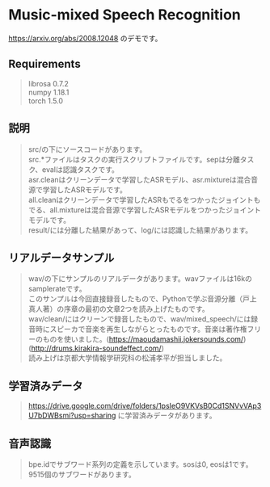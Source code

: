# Music-mixed Speech Recognition   
https://arxiv.org/abs/2008.12048 のデモです。
## Requirements   

> librosa 0.7.2   
  numpy 1.18.1   
  torch 1.5.0   


## 説明
> src/の下にソースコードがあります。   
  src.*ファイルはタスクの実行スクリプトファイルです。sepは分離タスク、evalは認識タスクです。   
  asr.cleanはクリーンデータで学習したASRモデル、asr.mixtureは混合音源で学習したASRモデルです。   
  all.cleanはクリーンデータで学習したASRもでるをつかったジョイントもでる、all.mixtureは混合音源で学習したASRモデルをつかったジョイントモデルです。   
  result/には分離した結果があって、log/には認識した結果があります。   
  
  
## リアルデータサンプル
> wav/の下にサンプルのリアルデータがあります。wavファイルは16kのsamplerateです。   
  このサンプルは今回直接録音したもので、Pythonで学ぶ音源分離（戸上真人著）の序章の最初の文章2つを読み上げたものです。   
  wav/clean/にはクリーンで録音したもので、wav/mixed_speech/には録音時にスピーカで音楽を再生しながらとったものです。音楽は著作権フリーのものを使いました。(https://maoudamashii.jokersounds.com/) (http://drums.kirakira-soundeffect.com/)   
  読み上げは京都大学情報学研究科の松浦孝平が担当しました。  
  
  
## 学習済みデータ
> https://drive.google.com/drive/folders/1psIeO9VKVsB0Cd1SNVvVAp3U7bDWBsmi?usp=sharing に学習済みデータがあります。   
  
## 音声認識
> bpe.idでサブワード系列の定義を示しています。sosは0, eosは1です。9515個のサブワードがあります。
